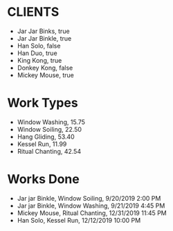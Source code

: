 # CLIENTS
* Jar Jar Binks, true
* Jar Jar Binkle, true
* Han Solo, false
* Han Duo, true
* King Kong, true
* Donkey Kong, false
* Mickey Mouse, true

# Work Types
* Window Washing, 15.75
* Window Soiling, 22.50
* Hang Gliding, 53.40
* Kessel Run, 11.99
* Ritual Chanting, 42.54

# Works Done
* Jar jar Binkle, Window Soiling, 9/20/2019 2:00 PM
* Jar jar Binkle, Window Washing, 9/21/2019 4:45 PM
* Mickey Mouse, Ritual Chanting, 12/31/2019 11:45 PM
* Han Solo, Kessel Run, 12/12/2019 10:00 PM
